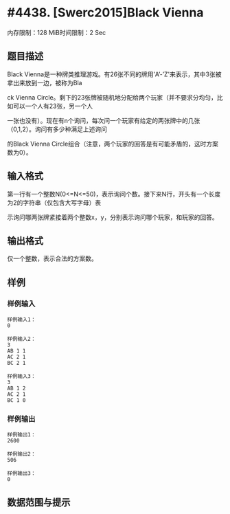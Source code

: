 # #4438. [Swerc2015]Black Vienna

内存限制：128 MiB时间限制：2 Sec

## 题目描述

Black Vienna是一种牌类推理游戏。有26张不同的牌用&rsquo;A&rsquo;-&rsquo;Z'来表示，其中3张被拿出来放到一边，被称为Bla

ck Vienna Circle。剩下的23张牌被随机地分配给两个玩家（并不要求分均匀，比如可以一个人有23张，另一个人

一张也没有）。现在有n个询问，每次问一个玩家有给定的两张牌中的几张（0,1,2）。询问有多少种满足上述询问

的Black Vienna Circle组合（注意，两个玩家的回答是有可能矛盾的，这时方案数为0）。

## 输入格式

第一行有一个整数N(0<=N<=50)，表示询问个数。接下来N行，开头有一个长度为2的字符串（仅包含大写字母）表

示询问哪两张牌紧接着两个整数x，y，分别表示询问哪个玩家，和玩家的回答。

## 输出格式

仅一个整数，表示合法的方案数。

## 样例

### 样例输入

    
    样例输入1：
    0
    
    样例输入2：
    3
    AB 1 1
    AC 2 1
    BC 2 1
    
    样例输入3：
    3
    AB 1 2
    AC 2 1
    BC 1 0
    

### 样例输出

    
    样例输出1：
    2600
    
    样例输出2：
    506
    
    样例输出3：
    0
    

## 数据范围与提示
